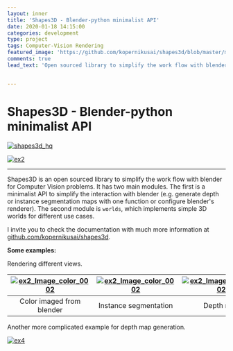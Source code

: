 ```yaml
---
layout: inner
title: 'Shapes3D - Blender-python minimalist API'
date: 2020-01-18 14:15:00
categories: development
type: project
tags: Computer-Vision Rendering
featured_image: 'https://github.com/kopernikusai/shapes3d/blob/master/misc/color.gif?raw=true'
comments: true
lead_text: 'Open sourced library to simplify the work flow with blender for Computer Vision problems'


---
```


# Shapes3D - Blender-python minimalist API

[![shapes3d_hq](https://github.com/kopernikusai/shapes3d/raw/master/misc/shapes3d_hq.gif)](https://github.com/kopernikusai/shapes3d/blob/master/misc/shapes3d_hq.gif)

[![ex2](https://github.com/kopernikusai/shapes3d/raw/master/misc/ex2.jpg)](https://github.com/kopernikusai/shapes3d/blob/master/misc/ex2.jpg)

------

Shapes3D is an open sourced library to simplify the work flow with blender for Computer Vision problems. It has two main modules. The first is a minimalist API to simplify the interaction with blender (e.g. generate depth or instance segmentation maps with one function or configure blender's renderer). The second module is `worlds`, which implements simple 3D worlds for different use cases.

I invite you to check the documentation with much more information at [github.com/kopernikusai/shapes3d](https://github.com/kopernikusai/shapes3d).



**Some examples:**

Rendering different views.

| [![ex2_Image_color_0002](https://github.com/kopernikusai/shapes3d/raw/master/misc/ex2_Image_color_0002.png)](https://github.com/kopernikusai/shapes3d/blob/master/misc/ex2_Image_color_0002.png) | [![ex2_Image_color_0002](https://github.com/kopernikusai/shapes3d/raw/master/misc/ex2_Image_inst_seg_0002.png)](https://github.com/kopernikusai/shapes3d/blob/master/misc/ex2_Image_inst_seg_0002.png) | [![ex2_Image_color_0002](https://github.com/kopernikusai/shapes3d/raw/master/misc/ex2_Image_depth_0002.png)](https://github.com/kopernikusai/shapes3d/blob/master/misc/ex2_Image_depth_0002.png) |
| :----------------------------------------------------------: | :----------------------------------------------------------: | :----------------------------------------------------------: |
|                  Color imaged from blender                   |                    Instance segmentation                     |                          Depth map                           |



Another more complicated example for depth map generation.

[![ex4](https://github.com/kopernikusai/shapes3d/raw/master/misc/ex4.png)](https://github.com/kopernikusai/shapes3d/blob/master/misc/ex4.png)

